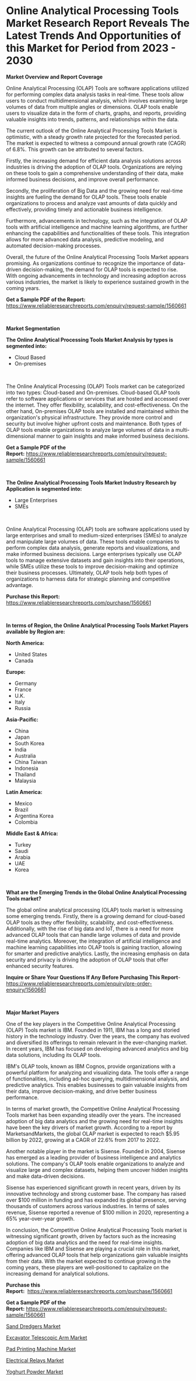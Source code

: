 <p><h1>Online Analytical Processing Tools Market Research Report Reveals The Latest Trends And Opportunities of this Market for Period from 2023 - 2030</h1></p><p><strong>Market Overview and Report Coverage</strong></p>
<p><p>Online Analytical Processing (OLAP) Tools are software applications utilized for performing complex data analysis tasks in real-time. These tools allow users to conduct multidimensional analysis, which involves examining large volumes of data from multiple angles or dimensions. OLAP tools enable users to visualize data in the form of charts, graphs, and reports, providing valuable insights into trends, patterns, and relationships within the data.</p><p>The current outlook of the Online Analytical Processing Tools Market is optimistic, with a steady growth rate projected for the forecasted period. The market is expected to witness a compound annual growth rate (CAGR) of 6.8%. This growth can be attributed to several factors.</p><p>Firstly, the increasing demand for efficient data analysis solutions across industries is driving the adoption of OLAP tools. Organizations are relying on these tools to gain a comprehensive understanding of their data, make informed business decisions, and improve overall performance.</p><p>Secondly, the proliferation of Big Data and the growing need for real-time insights are fueling the demand for OLAP tools. These tools enable organizations to process and analyze vast amounts of data quickly and effectively, providing timely and actionable business intelligence.</p><p>Furthermore, advancements in technology, such as the integration of OLAP tools with artificial intelligence and machine learning algorithms, are further enhancing the capabilities and functionalities of these tools. This integration allows for more advanced data analysis, predictive modeling, and automated decision-making processes.</p><p>Overall, the future of the Online Analytical Processing Tools Market appears promising. As organizations continue to recognize the importance of data-driven decision-making, the demand for OLAP tools is expected to rise. With ongoing advancements in technology and increasing adoption across various industries, the market is likely to experience sustained growth in the coming years.</p></p>
<p><strong>Get a Sample PDF of the Report:</strong> <a href="https://www.reliableresearchreports.com/enquiry/request-sample/1560661">https://www.reliableresearchreports.com/enquiry/request-sample/1560661</a></p>
<p>&nbsp;</p>
<p><strong>Market Segmentation</strong></p>
<p><strong>The Online Analytical Processing Tools Market Analysis by types is segmented into:</strong></p>
<p><ul><li>Cloud Based</li><li>On-premises</li></ul></p>
<p>&nbsp;</p>
<p><p>The Online Analytical Processing (OLAP) Tools market can be categorized into two types: Cloud-based and On-premises. Cloud-based OLAP tools refer to software applications or services that are hosted and accessed over the internet. They offer flexibility, scalability, and cost-effectiveness. On the other hand, On-premises OLAP tools are installed and maintained within the organization's physical infrastructure. They provide more control and security but involve higher upfront costs and maintenance. Both types of OLAP tools enable organizations to analyze large volumes of data in a multi-dimensional manner to gain insights and make informed business decisions.</p></p>
<p><strong>Get a Sample PDF of the Report:</strong>&nbsp;<a href="https://www.reliableresearchreports.com/enquiry/request-sample/1560661">https://www.reliableresearchreports.com/enquiry/request-sample/1560661</a></p>
<p>&nbsp;</p>
<p><strong>The Online Analytical Processing Tools Market Industry Research by Application is segmented into:</strong></p>
<p><ul><li>Large Enterprises</li><li>SMEs</li></ul></p>
<p>&nbsp;</p>
<p><p>Online Analytical Processing (OLAP) tools are software applications used by large enterprises and small to medium-sized enterprises (SMEs) to analyze and manipulate large volumes of data. These tools enable companies to perform complex data analysis, generate reports and visualizations, and make informed business decisions. Large enterprises typically use OLAP tools to manage extensive datasets and gain insights into their operations, while SMEs utilize these tools to improve decision-making and optimize their business processes. Ultimately, OLAP tools help both types of organizations to harness data for strategic planning and competitive advantage.</p></p>
<p><strong>Purchase this Report:</strong>&nbsp; <a href="https://www.reliableresearchreports.com/purchase/1560661">https://www.reliableresearchreports.com/purchase/1560661</a></p>
<p>&nbsp;</p>
<p><strong>In terms of Region, the Online Analytical Processing Tools Market Players available by Region are:</strong></p>
<p>
    <p> <strong> North America: </strong>
        <ul>
            <li>United States</li>
            <li>Canada</li>
        </ul>
        </p> 
    <p> <strong> Europe: </strong>
        <ul>
            <li>Germany</li>
            <li>France</li>
            <li>U.K.</li>
            <li>Italy</li>
            <li>Russia</li>
        </ul>
        </p> 
    <p> <strong> Asia-Pacific: </strong>
        <ul>
            <li>China</li>
            <li>Japan</li>
            <li>South Korea</li>
            <li>India</li>
            <li>Australia</li>
            <li>China Taiwan</li>
            <li>Indonesia</li>
            <li>Thailand</li>
            <li>Malaysia</li>
        </ul>
        </p> 
    <p> <strong> Latin America: </strong>
        <ul>
            <li>Mexico</li>
            <li>Brazil</li>
            <li>Argentina Korea</li>
            <li>Colombia</li>
        </ul>
        </p> 
    <p> <strong> Middle East & Africa: </strong>
        <ul>
            <li>Turkey</li>
            <li>Saudi</li>
            <li>Arabia</li>
            <li>UAE</li>
            <li>Korea</li>
        </ul>
    </p>
    </p>
<p>&nbsp;</p>
<p><strong>What are the Emerging Trends in the Global Online Analytical Processing Tools market?</strong></p>
<p><p>The global online analytical processing (OLAP) tools market is witnessing some emerging trends. Firstly, there is a growing demand for cloud-based OLAP tools as they offer flexibility, scalability, and cost-effectiveness. Additionally, with the rise of big data and IoT, there is a need for more advanced OLAP tools that can handle large volumes of data and provide real-time analytics. Moreover, the integration of artificial intelligence and machine learning capabilities into OLAP tools is gaining traction, allowing for smarter and predictive analytics. Lastly, the increasing emphasis on data security and privacy is driving the adoption of OLAP tools that offer enhanced security features.</p></p>
<p><strong>Inquire or Share Your Questions If Any Before Purchasing This Report</strong>- <a href="https://www.reliableresearchreports.com/enquiry/pre-order-enquiry/1560661">https://www.reliableresearchreports.com/enquiry/pre-order-enquiry/1560661</a></p>
<p>&nbsp;</p>
<p><strong>Major Market Players</strong></p>
<p><p>One of the key players in the Competitive Online Analytical Processing (OLAP) Tools market is IBM. Founded in 1911, IBM has a long and storied history in the technology industry. Over the years, the company has evolved and diversified its offerings to remain relevant in the ever-changing market. In recent years, IBM has focused on developing advanced analytics and big data solutions, including its OLAP tools.</p><p>IBM's OLAP tools, known as IBM Cognos, provide organizations with a powerful platform for analyzing and visualizing data. The tools offer a range of functionalities, including ad-hoc querying, multidimensional analysis, and predictive analytics. This enables businesses to gain valuable insights from their data, improve decision-making, and drive better business performance.</p><p>In terms of market growth, the Competitive Online Analytical Processing Tools market has been expanding steadily over the years. The increased adoption of big data analytics and the growing need for real-time insights have been the key drivers of market growth. According to a report by MarketsandMarkets, the global OLAP market is expected to reach $5.95 billion by 2022, growing at a CAGR of 22.6% from 2017 to 2022.</p><p>Another notable player in the market is Sisense. Founded in 2004, Sisense has emerged as a leading provider of business intelligence and analytics solutions. The company's OLAP tools enable organizations to analyze and visualize large and complex datasets, helping them uncover hidden insights and make data-driven decisions.</p><p>Sisense has experienced significant growth in recent years, driven by its innovative technology and strong customer base. The company has raised over $100 million in funding and has expanded its global presence, serving thousands of customers across various industries. In terms of sales revenue, Sisense reported a revenue of $100 million in 2020, representing a 65% year-over-year growth.</p><p>In conclusion, the Competitive Online Analytical Processing Tools market is witnessing significant growth, driven by factors such as the increasing adoption of big data analytics and the need for real-time insights. Companies like IBM and Sisense are playing a crucial role in this market, offering advanced OLAP tools that help organizations gain valuable insights from their data. With the market expected to continue growing in the coming years, these players are well-positioned to capitalize on the increasing demand for analytical solutions.</p></p>
<p><strong>Purchase this Report:</strong>&nbsp;&nbsp;<a href="https://www.reliableresearchreports.com/purchase/1560661">https://www.reliableresearchreports.com/purchase/1560661</a></p>
<p></p>
<p><strong>Get a Sample PDF of the Report:</strong>&nbsp;<a href="https://www.reliableresearchreports.com/enquiry/request-sample/1560661">https://www.reliableresearchreports.com/enquiry/request-sample/1560661</a></p>
<p><p><a href="https://medium.com/@albanamusaj1924/sand-dredgers-market-analysis-and-sze-forecasted-for-period-from-2023-to-2030-6d217e4bbcc2">Sand Dredgers Market</a></p><p><a href="https://medium.com/@dorinaprifti56/excavator-telescopic-arm-market-exploring-market-share-market-trends-and-future-growth-b085e08dc554">Excavator Telescopic Arm Market</a></p><p><a href="https://medium.com/@adealoshi97/analyzing-pad-printing-machine-market-global-industry-perspective-and-forecast-2023-to-2030-eac7d8b01aca">Pad Printing Machine Market</a></p><p><a href="https://medium.com/@bulk.cream.roll/electrical-relays-market-the-key-to-successful-business-strategy-forecast-till-2030-08d146bbc240">Electrical Relays Market</a></p><p><a href="https://medium.com/@sarademiri71/yoghurt-powder-market-insights-into-market-cagr-market-trends-and-growth-strategies-4eb96f16a78e">Yoghurt Powder Market</a></p></p>